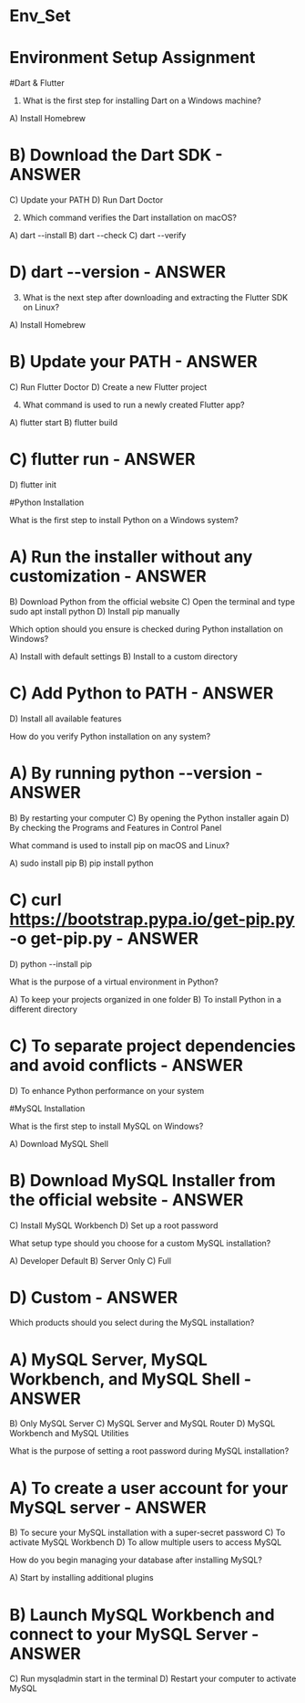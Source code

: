 # Env_Set

# Environment Setup Assignment

#Dart & Flutter

1. What is the first step for installing Dart on a Windows machine?

A) Install Homebrew
# B) Download the Dart SDK - ANSWER
C) Update your PATH
D) Run Dart Doctor


2. Which command verifies the Dart installation on macOS?

A) dart --install
B) dart --check
C) dart --verify
# D) dart --version - ANSWER


3. What is the next step after downloading and extracting the Flutter SDK on Linux?

A) Install Homebrew
# B) Update your PATH - ANSWER
C) Run Flutter Doctor
D) Create a new Flutter project


4. What command is used to run a newly created Flutter app?

A) flutter start
B) flutter build
# C) flutter run - ANSWER
D) flutter init


#Python Installation

What is the first step to install Python on a Windows system?

# A) Run the installer without any customization - ANSWER
B) Download Python from the official website
C) Open the terminal and type sudo apt install python
D) Install pip manually

Which option should you ensure is checked during Python installation on Windows?

A) Install with default settings
B) Install to a custom directory
# C) Add Python to PATH - ANSWER
D) Install all available features

How do you verify Python installation on any system?

# A) By running python --version - ANSWER
B) By restarting your computer
C) By opening the Python installer again
D) By checking the Programs and Features in Control Panel

What command is used to install pip on macOS and Linux?

A) sudo install pip
B) pip install python
# C) curl https://bootstrap.pypa.io/get-pip.py -o get-pip.py - ANSWER
D) python --install pip 

What is the purpose of a virtual environment in Python?

A) To keep your projects organized in one folder
B) To install Python in a different directory
# C) To separate project dependencies and avoid conflicts - ANSWER
D) To enhance Python performance on your system

#MySQL Installation

What is the first step to install MySQL on Windows?

A) Download MySQL Shell
# B) Download MySQL Installer from the official website - ANSWER
C) Install MySQL Workbench
D) Set up a root password

What setup type should you choose for a custom MySQL installation?

A) Developer Default
B) Server Only
C) Full
# D) Custom - ANSWER

Which products should you select during the MySQL installation?

# A) MySQL Server, MySQL Workbench, and MySQL Shell - ANSWER
B) Only MySQL Server
C) MySQL Server and MySQL Router
D) MySQL Workbench and MySQL Utilities

What is the purpose of setting a root password during MySQL installation?

# A) To create a user account for your MySQL server - ANSWER
B) To secure your MySQL installation with a super-secret password
C) To activate MySQL Workbench
D) To allow multiple users to access MySQL

How do you begin managing your database after installing MySQL?

A) Start by installing additional plugins
# B) Launch MySQL Workbench and connect to your MySQL Server - ANSWER
C) Run mysqladmin start in the terminal
D) Restart your computer to activate MySQL
